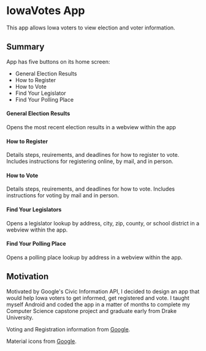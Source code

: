 IowaVotes App
======
This app allows Iowa voters to view election and voter information.

## Summary

App has five buttons on its home screen:
 * General Election Results
 * How to Register
 * How to Vote
 * Find Your Legislator
 * Find Your Polling Place
 
 #### General Election Results
 Opens the most recent election results in a webview within the app
 
 #### How to Register
 Details steps, reuirements, and deadlines for how to register to vote. Includes instructions for registering online, by mail, and in person.
 
 #### How to Vote
 Details steps, reuirements, and deadlines for how to vote. Includes instructions for voting by mail and in person.
 
 #### Find Your Legislators
 Opens a legislator lookup by address, city, zip, county, or school district in a webview within the app.
  
 #### Find Your Polling Place
 Opens a polling place lookup by address in a webview within the app. 

## Motivation
Motivated by Google's Civic Information API, I decided to design an app that would help Iowa voters to get informed, get registered and vote. I taught myself Android and coded the app in a matter of months to complete my Computer Science capstone project and graduate early from Drake University.

Voting and Registration information from [Google](https://developers.google.com/civic-information/).

Material icons from [Google](https://material.io/icons/).
